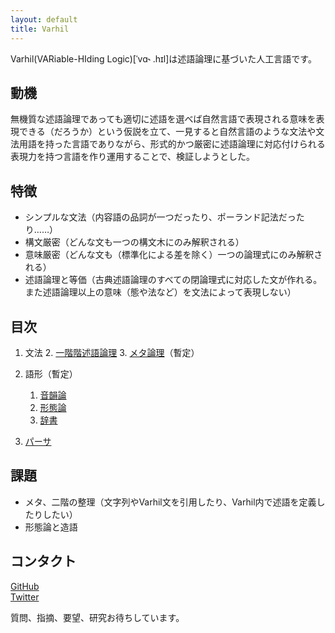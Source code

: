 ```yaml
---
layout: default
title: Varhil
---
```


Varhil(VARiable-HIding Logic)[ˈvɑ˞ .hɪl]は述語論理に基づいた人工言語です。

## 動機
無機質な述語論理であっても適切に述語を選べば自然言語で表現される意味を表現できる（だろうか）という仮説を立て、一見すると自然言語のような文法や文法用語を持った言語でありながら、形式的かつ厳密に述語論理に対応付けられる表現力を持つ言語を作り運用することで、検証しようとした。

## 特徴
+ シンプルな文法（内容語の品詞が一つだったり、ポーランド記法だったり……）
+ 構文厳密（どんな文も一つの構文木にのみ解釈される）
+ 意味厳密（どんな文も（標準化による差を除く）一つの論理式にのみ解釈される）
+ 述語論理と等価（古典述語論理のすべての閉論理式に対応した文が作れる。また述語論理以上の意味（態や法など）を文法によって表現しない）

## 目次

1. 文法
    2. [一階階述語論理](grammar/first-order-logic)
    3. [メタ論理](grammar/meta-logic)（暫定）
2. 語形（暫定）
    1. [音韻論](lexicology/phonology)
    2. [形態論](lexicology/morphology)
    2. [辞書](lexicology/dictionaly)

3. [パーサ](parser)

<!--
##　生成文法
```
<文>
 <単文>*

<単文>
  <述語句>
  <名詞句>
  <否定開始> <文> <否定終止>

<述語句>
  <前置詞> <名詞句> <述語句>
  <単独否定> <述語句>
  <述語>

<名詞句>
  <関係詞> <述語句> <名詞句>
  <単独否定> <名詞句>
  <述語句>
  <定名詞>
  <不定名詞>
```
-->

## 課題  

* メタ、二階の整理（文字列やVarhil文を引用したり、Varhil内で述語を定義したりしたい）
* 形態論と造語

## コンタクト

[GitHub](https://github.com/hedalu244/varhil)  
[Twitter](https://twitter.com/hedalu244)


質問、指摘、要望、研究お待ちしています。
